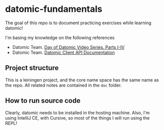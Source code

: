 # datomic-fundamentals

The goal of this repo is to document practicing exercises while learning datomic!

I'm basing my knowledge on the following references

* Datomic Team. [Day of Datomic Video Series. Parts I-IV](https://www.youtube.com/watch?v=w_gRBIT1tUc)
* Datomic Team. [Datomic Client API Documentation](https://docs.datomic.com/cloud/client/client-api.html)

## Project structure

This is a leiningen project, and the core name space has the same name as the repo.
All related notes are contained in the `doc` folder.

## How to run source code

Clearly, datomic needs to be installed in the hosting machine. Also, I'm using
IntelliJ CE, with Cursive, so most of the things I will run using the REPL!